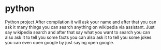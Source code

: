 # python
Python project
After compilation it will ask your name
and after that you can ask it many things
you can search anything on wikipedia via assistant. Just say wikipedia search and after that say what you want to search
you can also ask it to tell you some facts 
you can also ask it to tell you some jokes
you can even open google by just saying open google.
